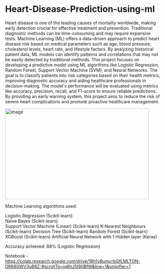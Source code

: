 # Heart-Disease-Prediction-using-ml
Heart disease is one of the leading causes of mortality worldwide, making early 
detection crucial for effective treatment and prevention. Traditional diagnostic 
methods can be time-consuming and may require expensive tests. Machine 
Learning (ML) offers a data-driven approach to predict heart disease risk based 
on medical parameters such as age, blood pressure, cholesterol levels, heart 
rate, and lifestyle factors. By analyzing historical patient data, ML models can 
identify patterns and correlations that may not be easily detected by 
traditional methods.
This project focuses on developing a predictive model using ML algorithms like 
Logistic Regression, Random Forest, Support Vector Machine (SVM), and 
Neural Networks. The goal is to classify patients into risk categories based on 
their health metrics, improving diagnostic accuracy and aiding healthcare 
professionals in decision-making.
The model's performance will be evaluated using metrics like accuracy, 
precision, recall, and F1-score to ensure reliable predictions. By providing an 
early warning system, this project aims to reduce the risk of severe heart 
complications and promote proactive healthcare management.

<img width="466" height="293" alt="image" src="https://github.com/user-attachments/assets/fe083239-7851-4e12-bf18-27b3c366b2b4" />

Machine Learning algorithms used:

Logistic Regression (Scikit-learn)                                                        
Naive Bayes (Scikit-learn)                                                                    
Support Vector Machine (Linear) (Scikit-learn)
K-Nearest Neighbours (Scikit-learn)
Decision Tree (Scikit-learn)
Random Forest (Scikit-learn)
XGBoost (Scikit-learn)
Artificial Neural Network with 1 Hidden layer (Keras)

Accuracy achieved: 88% (Logistic Regression)

Notebook - https://colab.research.google.com/drive/1Rh1vBumcrbGfLMLTON-DR680WV3uB8Z-#scrollTo=iq6hJ5I90BfW&line=1&uniqifier=1
